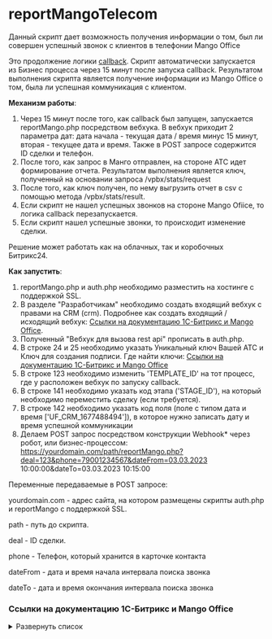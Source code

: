 # reportMangoTelecom
Данный скрипт дает возможность получения информации о том, был ли совершен успешный звонок с клиентов в телефонии Mango Office

Это продолжение логики [callback](https://github.com/thnik911/callbackMangoTelecom). Скрипт автоматически запускается из Бизнес процесса через 15 минут после запуска callback. Результатом выполнения скрипта является получение информации из Mango Office о том, была ли успешная коммуникация с клиентом.

**Механизм работы**:

1. Через 15 минут после того, как callback был запущен, запускается reportMango.php посредством вебхука. В вебхук приходит 2 параметра дат: дата начала - текущая дата / время минус 15 минут, вторая - текущее дата и время. Также в POST запросе содержится ID сделки и телефон.
2. После того, как запрос в Манго отправлен, на стороне АТС идет формирование отчета. Результатом выполнения является ключ, полученный на основании запроса /vpbx/stats/request
3. После того, как ключ получен, по нему выгрузить отчет в csv с помощью метода /vpbx/stats/result.
4. Если скрипт не нашел успешных звонков на стороне Mango Ofiice, то логика callback перезапускается.
5. Если скрипт нашел успешные звонки, то происходит изменение сделки.

Решение может работать как на облачных, так и коробочных Битрикс24. 

**Как запустить**:
1. reportMango.php и auth.php необходимо разместить на хостинге с поддержкой SSL.
2. В разделе "Разработчикам" необходимо создать входящий вебхук с правами на CRM (crm). Подробнее как создать входящий / исходящий вебхук: [Ссылки на документацию 1С-Битрикс и Mango Office](https://github.com/thnik911/reportMangoTelecom/blob/main/README.md#%D1%81%D1%81%D1%8B%D0%BB%D0%BA%D0%B8-%D0%BD%D0%B0-%D0%B4%D0%BE%D0%BA%D1%83%D0%BC%D0%B5%D0%BD%D1%82%D0%B0%D1%86%D0%B8%D1%8E-1%D1%81-%D0%B1%D0%B8%D1%82%D1%80%D0%B8%D0%BA%D1%81-%D0%B8-mango-office).
3. Полученный "Вебхук для вызова rest api" прописать в auth.php.
4. В строке 24 и 25 необходимо указать Уникальный ключ Вашей АТС и Ключ для создания подписи. Где найти ключи: [Ссылки на документацию 1С-Битрикс и Mango Office](https://github.com/thnik911/reportMangoTelecom/blob/main/README.md#%D1%81%D1%81%D1%8B%D0%BB%D0%BA%D0%B8-%D0%BD%D0%B0-%D0%B4%D0%BE%D0%BA%D1%83%D0%BC%D0%B5%D0%BD%D1%82%D0%B0%D1%86%D0%B8%D1%8E-1%D1%81-%D0%B1%D0%B8%D1%82%D1%80%D0%B8%D0%BA%D1%81-%D0%B8-mango-office)
5. В строке 123 необходимо изменить 'TEMPLATE_ID' на тот процесс, где у расположен вебхук по запуску callback.
6. В строке 141 необходимо указать код этапа ('STAGE_ID'), на который необходимо переместить сделку (если требуется).
7. В строке 142 необходимо указать код поля (поле с типом дата и время ['UF_CRM_1677488494']), в которое нужно записать дату и время успешной коммуникации
6. Делаем POST запрос посредством конструкции Webhook* через робот, или бизнес-процессом: https://yourdomain.com/path/reportMango.php?deal=123&phone=79001234567&dateFrom=03.03.2023 10:00:00&dateTo=03.03.2023 10:15:00

Переменные передаваемые в POST запросе:

yourdomain.com - адрес сайта, на котором размещены скрипты auth.php и reportMango с поддержкой SSL.

path - путь до скрипта.

deal - ID сделки.

phone - Телефон, который хранится в карточке контакта

dateFrom - дата и время начала интервала поиска звонка

dateTo - дата и время окончания интервала поиска звонка

### Ссылки на документацию 1С-Битрикс и Mango Office

<details><summary>Развернуть список</summary>

1. Действие Webhook внутри Бизнес-процесса / робота https://dev.1c-bitrix.ru/learning/course/index.php?COURSE_ID=57&LESSON_ID=8551
2. Как создать Webhook https://dev.1c-bitrix.ru/learning/course/index.php?COURSE_ID=99&LESSON_ID=8581&LESSON_PATH=8771.8583.8581
3. Документация по работе API Mango Office: https://www.mango-office.ru/upload/medialibrary/68c/MangoOffice_VPBX_API_v1.9.pdf
</details>
